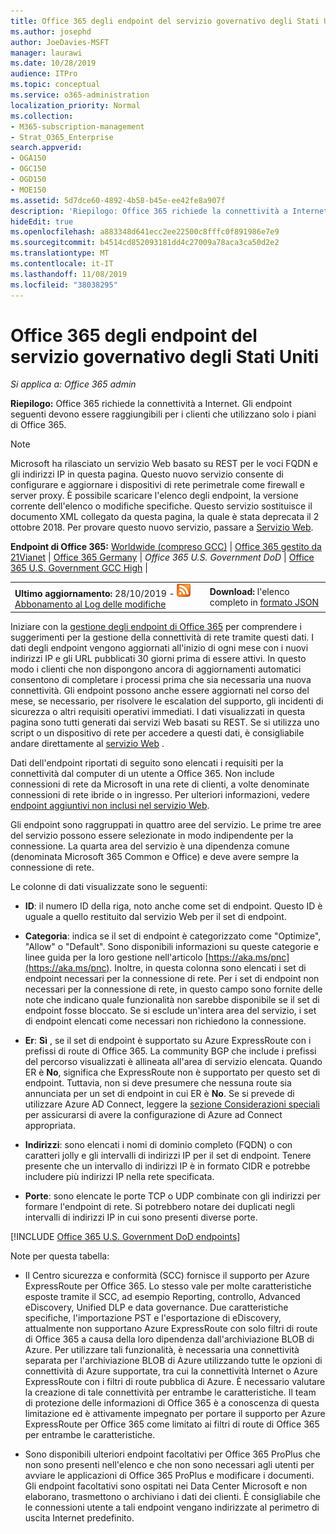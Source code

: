 ```yaml
---
title: Office 365 degli endpoint del servizio governativo degli Stati Uniti
ms.author: josephd
author: JoeDavies-MSFT
manager: laurawi
ms.date: 10/28/2019
audience: ITPro
ms.topic: conceptual
ms.service: o365-administration
localization_priority: Normal
ms.collection:
- M365-subscription-management
- Strat_O365_Enterprise
search.appverid:
- OGA150
- OGC150
- OGD150
- MOE150
ms.assetid: 5d7dce60-4892-4b58-b45e-ee42fe8a907f
description: 'Riepilogo: Office 365 richiede la connettività a Internet. Gli endpoint seguenti devono essere raggiungibili per i clienti che utilizzano solo i piani di Office 365.'
hideEdit: true
ms.openlocfilehash: a883348d641ecc2ee22500c8fffc0f891986e7e9
ms.sourcegitcommit: b4514cd852093181dd4c27009a78aca3ca50d2e2
ms.translationtype: MT
ms.contentlocale: it-IT
ms.lasthandoff: 11/08/2019
ms.locfileid: "38038295"
---
```

# <a name="office-365-us-government-dod-endpoints"></a>Office 365 degli endpoint del servizio governativo degli Stati Uniti

*Si applica a: Office 365 admin*

 **Riepilogo:** Office 365 richiede la connettività a Internet. Gli endpoint seguenti devono essere raggiungibili per i clienti che utilizzano solo i piani di Office 365.
  
> [!NOTE]
> Microsoft ha rilasciato un servizio Web basato su REST per le voci FQDN e gli indirizzi IP in questa pagina. Questo nuovo servizio consente di configurare e aggiornare i dispositivi di rete perimetrale come firewall e server proxy. È possibile scaricare l'elenco degli endpoint, la versione corrente dell'elenco o modifiche specifiche. Questo servizio sostituisce il documento XML collegato da questa pagina, la quale è stata deprecata il 2 ottobre 2018. Per provare questo nuovo servizio, passare a [Servizio Web](office-365-ip-web-service.md).
  
 **Endpoint di Office 365:** [Worldwide (compreso GCC)](urls-and-ip-address-ranges.md) | [Office 365 gestito da 21Vianet](urls-and-ip-address-ranges-21vianet.md)  | [Office 365 Germany](office-365-germany-endpoints.md) | *Office 365 U.S. Government DoD* | [Office 365 U.S. Government GCC High](office-365-u-s-government-gcc-high-endpoints.md) |
  
|||
|:-----|:-----|
|**Ultimo aggiornamento:** 28/10/2019 - ![RSS](media/5dc6bb29-25db-4f44-9580-77c735492c4b.png) [Abbonamento al Log delle modifiche](https://endpoints.office.com/version/USGOVDoD?allversions=true&format=rss&clientrequestid=b10c5ed1-bad1-445f-b386-b919946339a7) <br/> |**Download:** l'elenco completo in [formato JSON](https://endpoints.office.com/endpoints/USGOVDoD?clientrequestid=b10c5ed1-bad1-445f-b386-b919946339a7) <br/> |
   
 Iniziare con la [gestione degli endpoint di Office 365](managing-office-365-endpoints.md) per comprendere i suggerimenti per la gestione della connettività di rete tramite questi dati. I dati degli endpoint vengono aggiornati all'inizio di ogni mese con i nuovi indirizzi IP e gli URL pubblicati 30 giorni prima di essere attivi. In questo modo i clienti che non dispongono ancora di aggiornamenti automatici consentono di completare i processi prima che sia necessaria una nuova connettività. Gli endpoint possono anche essere aggiornati nel corso del mese, se necessario, per risolvere le escalation del supporto, gli incidenti di sicurezza o altri requisiti operativi immediati. I dati visualizzati in questa pagina sono tutti generati dai servizi Web basati su REST. Se si utilizza uno script o un dispositivo di rete per accedere a questi dati, è consigliabile andare direttamente al [servizio Web](office-365-ip-web-service.md) .

Dati dell'endpoint riportati di seguito sono elencati i requisiti per la connettività dal computer di un utente a Office 365. Non include connessioni di rete da Microsoft in una rete di clienti, a volte denominate connessioni di rete ibride o in ingresso. Per ulteriori informazioni, vedere [endpoint aggiuntivi non inclusi nel servizio Web](additional-office365-ip-addresses-and-urls.md). 

Gli endpoint sono raggruppati in quattro aree del servizio. Le prime tre aree del servizio possono essere selezionate in modo indipendente per la connessione. La quarta area del servizio è una dipendenza comune (denominata Microsoft 365 Common e Office) e deve avere sempre la connessione di rete.

Le colonne di dati visualizzate sono le seguenti:

- **ID**: il numero ID della riga, noto anche come set di endpoint. Questo ID è uguale a quello restituito dal servizio Web per il set di endpoint.

- **Categoria**: indica se il set di endpoint è categorizzato come "Optimize", "Allow" o "Default". Sono disponibili informazioni su queste categorie e linee guida per la loro gestione nell'articolo [https://aka.ms/pnc](https://aka.ms/pnc). Inoltre, in questa colonna sono elencati i set di endpoint necessari per la connessione di rete. Per i set di endpoint non necessari per la connessione di rete, in questo campo sono fornite delle note che indicano quale funzionalità non sarebbe disponibile se il set di endpoint fosse bloccato. Se si esclude un'intera area del servizio, i set di endpoint elencati come necessari non richiedono la connessione.

- **Er**: **Sì** , se il set di endpoint è supportato su Azure ExpressRoute con i prefissi di route di Office 365. La community BGP che include i prefissi del percorso visualizzati è allineata all'area di servizio elencata. Quando ER è **No**, significa che ExpressRoute non è supportato per questo set di endpoint. Tuttavia, non si deve presumere che nessuna route sia annunciata per un set di endpoint in cui ER è **No**. Se si prevede di utilizzare Azure AD Connect, leggere la [sezione Considerazioni speciali](https://docs.microsoft.com/azure/active-directory/hybrid/reference-connect-instances#microsoft-azure-government) per assicurarsi di avere la configurazione di Azure ad Connect appropriata.

- **Indirizzi**: sono elencati i nomi di dominio completo (FQDN) o con caratteri jolly e gli intervalli di indirizzi IP per il set di endpoint. Tenere presente che un intervallo di indirizzi IP è in formato CIDR e potrebbe includere più indirizzi IP nella rete specificata.
 
- **Porte**: sono elencate le porte TCP o UDP combinate con gli indirizzi per formare l'endpoint di rete. Si potrebbero notare dei duplicati negli intervalli di indirizzi IP in cui sono presenti diverse porte.
 
[!INCLUDE [Office 365 U.S. Government DoD endpoints](./includes/office-365-u.s.-government-dod-endpoints.md)]
  
Note per questa tabella:

- Il Centro sicurezza e conformità (SCC) fornisce il supporto per Azure ExpressRoute per Office 365. Lo stesso vale per molte caratteristiche esposte tramite il SCC, ad esempio Reporting, controllo, Advanced eDiscovery, Unified DLP e data governance. Due caratteristiche specifiche, l'importazione PST e l'esportazione di eDiscovery, attualmente non supportano Azure ExpressRoute con solo filtri di route di Office 365 a causa della loro dipendenza dall'archiviazione BLOB di Azure. Per utilizzare tali funzionalità, è necessaria una connettività separata per l'archiviazione BLOB di Azure utilizzando tutte le opzioni di connettività di Azure supportate, tra cui la connettività Internet o Azure ExpressRoute con i filtri di route pubblica di Azure. È necessario valutare la creazione di tale connettività per entrambe le caratteristiche. Il team di protezione delle informazioni di Office 365 è a conoscenza di questa limitazione ed è attivamente impegnato per portare il supporto per Azure ExpressRoute per Office 365 come limitato ai filtri di route di Office 365 per entrambe le caratteristiche.

- Sono disponibili ulteriori endpoint facoltativi per Office 365 ProPlus che non sono presenti nell'elenco e che non sono necessari agli utenti per avviare le applicazioni di Office 365 ProPlus e modificare i documenti. Gli endpoint facoltativi sono ospitati nei Data Center Microsoft e non elaborano, trasmettono o archiviano i dati dei clienti. È consigliabile che le connessioni utente a tali endpoint vengano indirizzate al perimetro di uscita Internet predefinito.
